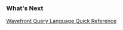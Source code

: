 ### What's Next

[Wavefront Query Language Quick Reference](https://docs.wavefront.com/query_language_reference.html)
